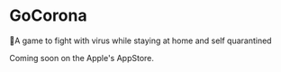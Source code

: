 # GoCorona

🦠A game to fight with virus while staying at home and self quarantined

Coming soon on the Apple's AppStore.
